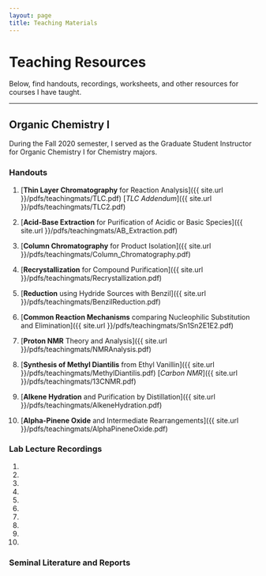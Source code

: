 ```yaml
---
layout: page
title: Teaching Materials
---
```



# Teaching Resources
Below, find handouts, recordings, worksheets, and other resources for courses I have taught.

---

## Organic Chemistry I
During the Fall 2020 semester, I served as the Graduate Student Instructor for Organic Chemistry I for Chemistry majors.

### Handouts
1. [**Thin Layer Chromatography** for Reaction Analysis]({{ site.url }}/pdfs/teachingmats/TLC.pdf)
        [*TLC Addendum*]({{ site.url }}/pdfs/teachingmats/TLC2.pdf)

2. [**Acid-Base Extraction** for Purification of Acidic or Basic Species]({{ site.url }}/pdfs/teachingmats/AB_Extraction.pdf)

3. [**Column Chromatography** for Product Isolation]({{ site.url }}/pdfs/teachingmats/Column_Chromatography.pdf)

4. [**Recrystallization** for Compound Purification]({{ site.url }}/pdfs/teachingmats/Recrystallization.pdf)

5. [**Reduction** using Hydride Sources with Benzil]({{ site.url }}/pdfs/teachingmats/BenzilReduction.pdf)

6. [**Common Reaction Mechanisms** comparing Nucleophilic Substitution and Elimination]({{ site.url }}/pdfs/teachingmats/Sn1Sn2E1E2.pdf)
7. [**Proton NMR** Theory and Analysis]({{ site.url }}/pdfs/teachingmats/NMRAnalysis.pdf)

8. [**Synthesis of Methyl Diantilis** from Ethyl Vanillin]({{ site.url }}/pdfs/teachingmats/MethylDiantilis.pdf)
        [*Carbon NMR*]({{ site.url }}/pdfs/teachingmats/13CNMR.pdf)

9. [**Alkene Hydration** and Purification by Distillation]({{ site.url }}/pdfs/teachingmats/AlkeneHydration.pdf)

10. [**Alpha-Pinene Oxide** and Intermediate Rearrangements]({{ site.url }}/pdfs/teachingmats/AlphaPineneOxide.pdf)


### Lab Lecture Recordings
1.
2.
3.
4.
5.
6.
7.
8.
9.
10.

### Seminal Literature and Reports
